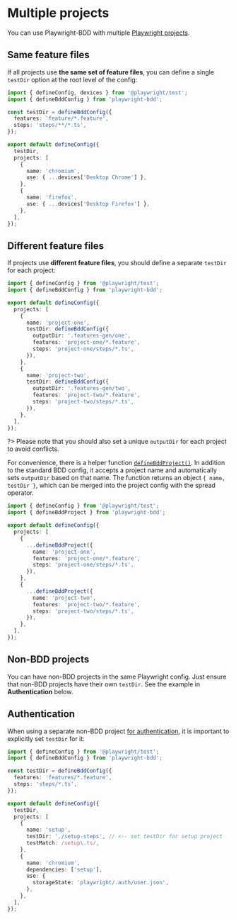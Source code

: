 # Multiple projects
You can use Playwright-BDD with multiple [Playwright projects](https://playwright.dev/docs/test-projects). 

## Same feature files

If all projects use **the same set of feature files**, you can define a single `testDir` option at the root level of the config:
```ts
import { defineConfig, devices } from '@playwright/test';
import { defineBddConfig } from 'playwright-bdd';

const testDir = defineBddConfig({
  features: 'feature/*.feature',
  steps: 'steps/**/*.ts',
});

export default defineConfig({
  testDir,
  projects: [
    {
      name: 'chromium',
      use: { ...devices['Desktop Chrome'] },
    },
    {
      name: 'firefox',
      use: { ...devices['Desktop Firefox'] },
    },
  ],
});
```

## Different feature files

If projects use **different feature files**, you should define a separate `testDir` for each project:
```ts
import { defineConfig } from '@playwright/test';
import { defineBddConfig } from 'playwright-bdd';

export default defineConfig({
  projects: [
    {
      name: 'project-one',
      testDir: defineBddConfig({
        outputDir: '.features-gen/one',
        features: 'project-one/*.feature',
        steps: 'project-one/steps/*.ts',
      }),
    },
    {
      name: 'project-two',
      testDir: defineBddConfig({
        outputDir: '.features-gen/two',
        features: 'project-two/*.feature',
        steps: 'project-two/steps/*.ts',
      }),
    },
  ],
});
```

?> Please note that you should also set a unique `outputDir` for each project to avoid conflicts.

For convenience, there is a helper function [`defineBddProject()`](api.md#definebddproject). In addition to the standard BDD config, it accepts a project name and automatically sets `outputDir` based on that name. The function returns an object `{ name, testDir }`, which can be merged into the project config with the spread operator.

```ts
import { defineConfig } from '@playwright/test';
import { defineBddProject } from 'playwright-bdd';

export default defineConfig({
  projects: [
    {
      ...defineBddProject({
        name: 'project-one',
        features: 'project-one/*.feature',
        steps: 'project-one/steps/*.ts',
      }),
    },
    {
      ...defineBddProject({
        name: 'project-two',
        features: 'project-two/*.feature',
        steps: 'project-two/steps/*.ts',
      }),
    },
  ],
});
```

## Non-BDD projects

You can have non-BDD projects in the same Playwright config. Just ensure that non-BDD projects have their own `testDir`. See the example in **Authentication** below. 

## Authentication

When using a separate non-BDD project [for authentication](https://playwright.dev/docs/auth#basic-shared-account-in-all-tests), it is important to explicitly set `testDir` for it:

```ts
import { defineConfig } from '@playwright/test';
import { defineBddConfig } from 'playwright-bdd';

const testDir = defineBddConfig({
  features: 'features/*.feature',
  steps: 'steps/*.ts',
});

export default defineConfig({
  testDir,
  projects: [
    {
      name: 'setup',
      testDir: './setup-steps', // <-- set testDir for setup project
      testMatch: /setup\.ts/,
    },
    {
      name: 'chromium',
      dependencies: ['setup'],
      use: {
        storageState: 'playwright/.auth/user.json',
      },      
    },
  ],
});
```